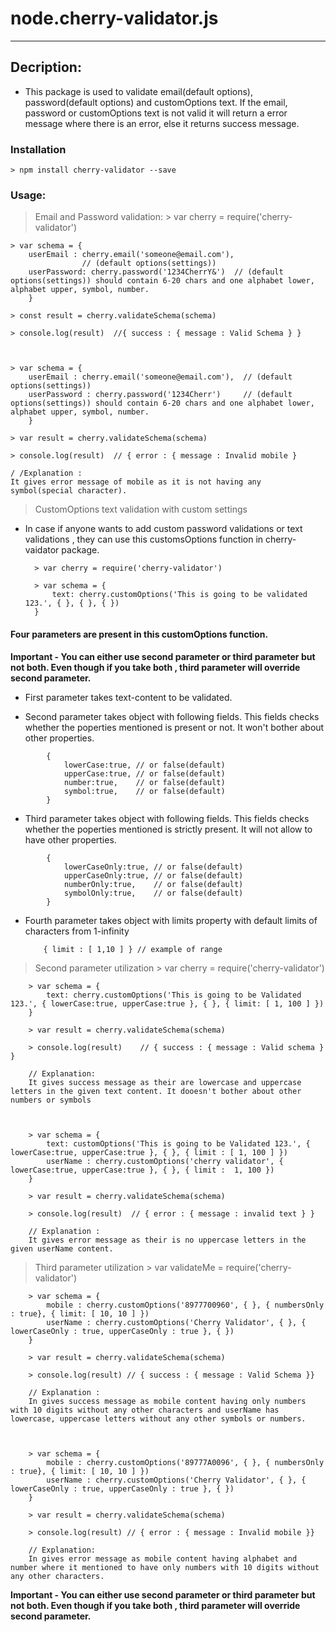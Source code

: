 # node.cherry-validator.js
___

##  Decription:

* This package is used to validate email(default options), password(default options) and customOptions text. If the email, password or customOptions text is not valid it will return a error message where there is an error, else it returns success message.


### Installation

    > npm install cherry-validator --save


### Usage:

   > Email and Password validation:
    > var cherry = require('cherry-validator')

    > var schema = { 
        userEmail : cherry.email('someone@email.com'),
                    // (default options(settings))
        userPassword: cherry.password('1234CherrY&')  // (default options(settings)) should contain 6-20 chars and one alphabet lower, alphabet upper, symbol, number.
        }

    > const result = cherry.validateSchema(schema)

    > console.log(result)  //{ success : { message : Valid Schema } }



    > var schema = { 
        userEmail : cherry.email('someone@email.com'),  // (default options(settings))
        userPassword : cherry.password('1234Cherr')     // (default options(settings)) should contain 6-20 chars and one alphabet lower, alphabet upper, symbol, number.
        }

    > var result = cherry.validateSchema(schema)

    > console.log(result)  // { error : { message : Invalid mobile } 

    / /Explanation :
    It gives error message of mobile as it is not having any symbol(special character).


   > CustomOptions text validation with custom settings
* In case if anyone wants to add custom password validations or text validations , they can use this customsOptions function in cherry-vaidator package.

        > var cherry = require('cherry-validator')

        > var schema = {
            text: cherry.customOptions('This is going to be validated 123.', { }, { }, { })
        }
    
#### Four parameters are present in this customOptions function.

**Important - You can either use second parameter or third parameter but not both. Even though if you take both , third parameter will override second parameter.**

* First parameter takes text-content to be validated.

* Second parameter takes object with following fields. This fields checks whether the poperties mentioned is present or not. It won't bother about other properties.

```
        {
            lowerCase:true, // or false(default)   
            upperCase:true, // or false(default)
            number:true,    // or false(default)
            symbol:true,    // or false(default)
        }

```
* Third parameter takes object with following fields. This fields checks whether the poperties mentioned is strictly present. It will not allow to have other properties.
```
        {
            lowerCaseOnly:true, // or false(default)   
            upperCaseOnly:true, // or false(default)
            numberOnly:true,    // or false(default)
            symbolOnly:true,    // or false(default)
        }

```
    
* Fourth parameter takes object with limits property with default limits of characters from  1-infinity
    ```
        { limit : [ 1,10 ] } // example of range 

    ```



> Second parameter utilization
        > var cherry = require('cherry-validator')

        > var schema = {
            text: cherry.customOptions('This is going to be Validated 123.', { lowerCase:true, upperCase:true }, { }, { limit: [ 1, 100 ] })
        }

        > var result = cherry.validateSchema(schema)

        > console.log(result)    // { success : { message : Valid schema } }

        // Explanation: 
        It gives success message as their are lowercase and uppercase letters in the given text content. It dooesn't bother about other numbers or symbols



        > var schema = {
            text: customOptions('This is going to be Validated 123.', { lowerCase:true, upperCase:true }, { }, { limit : [ 1, 100 ] })
            userName : cherry.customOptions('cherry validator', { lowerCase:true, upperCase:true }, { }, { limit :  1, 100 })
        }

        > var result = cherry.validateSchema(schema)

        > console.log(result)  // { error : { message : invalid text } }

        // Explanation : 
        It gives error message as their is no uppercase letters in the given userName content.



> Third parameter utilization
        > var validateMe = require('cherry-validator')
        
        > var schema = {
            mobile : cherry.customOptions('8977700960', { }, { numbersOnly : true}, { limit: [ 10, 10 ] })
            userName : cherry.customOptions('Cherry Validator', { }, { lowerCaseOnly : true, upperCaseOnly : true }, { })
        } 

        > var result = cherry.validateSchema(schema)

        > console.log(result) // { success : { message : Valid Schema }} 

        // Explanation :
        In gives success message as mobile content having only numbers with 10 digits without any other characters and userName has lowercase, uppercase letters without any other symbols or numbers.



        > var schema = {
            mobile : cherry.customOptions('89777A0096', { }, { numbersOnly : true}, { limit: [ 10, 10 ] })
            userName : cherry.customOptions('Cherry Validator', { }, { lowerCaseOnly : true, upperCaseOnly : true }, { })
        } 

        > var result = cherry.validateSchema(schema)

        > console.log(result) // { error : { message : Invalid mobile }} 

        // Explanation:
        In gives error message as mobile content having alphabet and number where it mentioned to have only numbers with 10 digits without any other characters.



**Important - You can either use second parameter or third parameter but not both. Even though if you take both , third parameter will override second parameter.**












